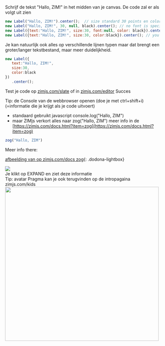 Schrijf de tekst "Hallo, ZIM!" in het midden van je canvas.
De code zal er als volgt uit zien

```javascript 
new Label("Hallo, ZIM!").center();  // size standard 30 points en color black
new Label("Hallo, ZIM!", 30, null, black).center(); // no font is specified so it is null 
new Label({text:"Hallo, ZIM!", size:30, font:null, color: black}).center(); //specify all ZIM DUO elements 
new Label({text:"Hallo, ZIM!", size:30, color:black}).center(); // you don't have to specify all elements in order
```
Je kan natuurlijk ook alles op verschillende lijnen typen maar dat brengt een groter/langer tekstbestand, maar meer duidelijkheid.
```javascript
new Label({
   text:"Hallo, ZIM!",
   size:30,
   color:black
})
   .center();
```

Test je code op [zimjs.com/slate](zimjs.com/slate) of in [zimjs.com/editor](zimjs.com/editor)
Succes

Tip: de Console van de webbrowser openen (doe je met ctrl+shift+i) (=informatie die je krijgt als je code uitvoert)
* standaard gebruikt javascript console.log("Hallo, ZIM") 
* maar ZIMjs verkort alles naar zog("Hallo, ZIM") meer info in de [https://zimjs.com/docs.html?item=zog](https://zimjs.com/docs.html?item=zog)
```javascript
zog("Hallo, ZIM")
```

Meer info there: 

[afbeelding van op zimjs.com/docs zog](https://i.imgur.com/1f6WRNM.png){: .dodona-lightbox}
<br>
<div class="dodona-centered-group">
   <img src="https://i.imgur.com/iz3nQRN.png" 
        data-caption="zog() rechtsboven zoeken, EXPAND-knop om code-beschrijving te lezen"
   />
  <br>
   Je klikt op EXPAND en ziet deze informatie 
  <br> Tip: avatar Pragma kan je ook terugvinden op de intropagaina zimjs.com/kids  
  <img src="https://i.imgur.com/1f6WRNM.png" width="500"
       data-caption="zog() codebeschrijving met ook kleurweergave mogelijk in de console"
   />

</div>
